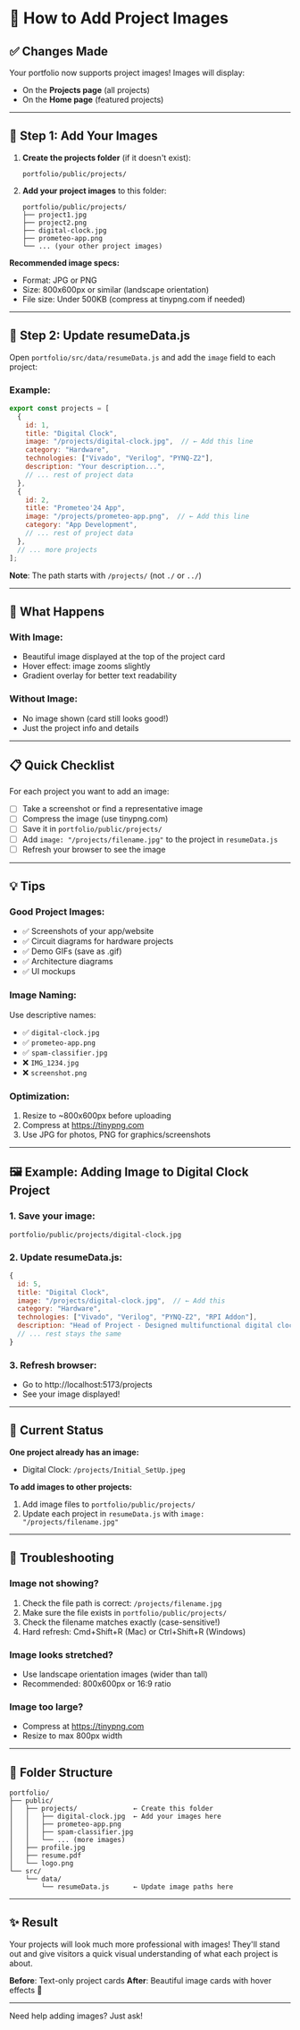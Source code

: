 # 📸 How to Add Project Images

## ✅ Changes Made

Your portfolio now supports project images! Images will display:
- On the **Projects page** (all projects)
- On the **Home page** (featured projects)

---

## 📁 Step 1: Add Your Images

1. **Create the projects folder** (if it doesn't exist):
   ```
   portfolio/public/projects/
   ```

2. **Add your project images** to this folder:
   ```
   portfolio/public/projects/
   ├── project1.jpg
   ├── project2.png
   ├── digital-clock.jpg
   ├── prometeo-app.png
   └── ... (your other project images)
   ```

**Recommended image specs:**
- Format: JPG or PNG
- Size: 800x600px or similar (landscape orientation)
- File size: Under 500KB (compress at tinypng.com if needed)

---

## 📝 Step 2: Update resumeData.js

Open `portfolio/src/data/resumeData.js` and add the `image` field to each project:

### Example:

```javascript
export const projects = [
  {
    id: 1,
    title: "Digital Clock",
    image: "/projects/digital-clock.jpg",  // ← Add this line
    category: "Hardware",
    technologies: ["Vivado", "Verilog", "PYNQ-Z2"],
    description: "Your description...",
    // ... rest of project data
  },
  {
    id: 2,
    title: "Prometeo'24 App",
    image: "/projects/prometeo-app.png",  // ← Add this line
    category: "App Development",
    // ... rest of project data
  },
  // ... more projects
];
```

**Note**: The path starts with `/projects/` (not `./` or `../`)

---

## 🎨 What Happens

### With Image:
- Beautiful image displayed at the top of the project card
- Hover effect: image zooms slightly
- Gradient overlay for better text readability

### Without Image:
- No image shown (card still looks good!)
- Just the project info and details

---

## 📋 Quick Checklist

For each project you want to add an image:

- [ ] Take a screenshot or find a representative image
- [ ] Compress the image (use tinypng.com)
- [ ] Save it in `portfolio/public/projects/`
- [ ] Add `image: "/projects/filename.jpg"` to the project in `resumeData.js`
- [ ] Refresh your browser to see the image

---

## 💡 Tips

### Good Project Images:
- ✅ Screenshots of your app/website
- ✅ Circuit diagrams for hardware projects
- ✅ Demo GIFs (save as .gif)
- ✅ Architecture diagrams
- ✅ UI mockups

### Image Naming:
Use descriptive names:
- ✅ `digital-clock.jpg`
- ✅ `prometeo-app.png`
- ✅ `spam-classifier.jpg`
- ❌ `IMG_1234.jpg`
- ❌ `screenshot.png`

### Optimization:
1. Resize to ~800x600px before uploading
2. Compress at https://tinypng.com
3. Use JPG for photos, PNG for graphics/screenshots

---

## 🖼️ Example: Adding Image to Digital Clock Project

### 1. Save your image:
```
portfolio/public/projects/digital-clock.jpg
```

### 2. Update resumeData.js:
```javascript
{
  id: 5,
  title: "Digital Clock",
  image: "/projects/digital-clock.jpg",  // ← Add this
  category: "Hardware",
  technologies: ["Vivado", "Verilog", "PYNQ-Z2", "RPI Addon"],
  description: "Head of Project - Designed multifunctional digital clock...",
  // ... rest stays the same
}
```

### 3. Refresh browser:
- Go to http://localhost:5173/projects
- See your image displayed!

---

## 🎯 Current Status

**One project already has an image:**
- Digital Clock: `/projects/Initial_SetUp.jpeg`

**To add images to other projects:**
1. Add image files to `portfolio/public/projects/`
2. Update each project in `resumeData.js` with `image: "/projects/filename.jpg"`

---

## 🐛 Troubleshooting

### Image not showing?
1. Check the file path is correct: `/projects/filename.jpg`
2. Make sure the file exists in `portfolio/public/projects/`
3. Check the filename matches exactly (case-sensitive!)
4. Hard refresh: Cmd+Shift+R (Mac) or Ctrl+Shift+R (Windows)

### Image looks stretched?
- Use landscape orientation images (wider than tall)
- Recommended: 800x600px or 16:9 ratio

### Image too large?
- Compress at https://tinypng.com
- Resize to max 800px width

---

## 📂 Folder Structure

```
portfolio/
├── public/
│   ├── projects/              ← Create this folder
│   │   ├── digital-clock.jpg  ← Add your images here
│   │   ├── prometeo-app.png
│   │   ├── spam-classifier.jpg
│   │   └── ... (more images)
│   ├── profile.jpg
│   ├── resume.pdf
│   └── logo.png
└── src/
    └── data/
        └── resumeData.js      ← Update image paths here
```

---

## ✨ Result

Your projects will look much more professional with images! They'll stand out and give visitors a quick visual understanding of what each project is about.

**Before**: Text-only project cards
**After**: Beautiful image cards with hover effects 🎨

---

Need help adding images? Just ask!
